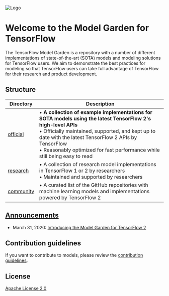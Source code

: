 ![Logo](https://storage.googleapis.com/model_garden_artifacts/TF_Model_Garden.png)

# Welcome to the Model Garden for TensorFlow

The TensorFlow Model Garden is a repository with a number of different implementations of state-of-the-art (SOTA) models and modeling solutions for TensorFlow users. We aim to demonstrate the best practices for modeling so that TensorFlow users can take full advantage of TensorFlow for their research and product development.

## Structure

| Directory | Description |
|-----------|-------------|
| [official](official) | • **A collection of example implementations for SOTA models using the latest TensorFlow 2's high-level APIs**<br />• Officially maintained, supported, and kept up to date with the latest TensorFlow 2 APIs by TensorFlow<br />• Reasonably optimized for fast performance while still being easy to read |
| [research](research) | • A collection of research model implementations in TensorFlow 1 or 2 by researchers<br />• Maintained and supported by researchers |
| [community](community) | • A curated list of the GitHub repositories with machine learning models and implementations powered by TensorFlow 2 |

## [Announcements](https://github.com/tensorflow/models/wiki/Announcements)
* March 31, 2020: [Introducing the Model Garden for TensorFlow 2](https://blog.tensorflow.org/2020/03/introducing-model-garden-for-tensorflow-2.html)

## Contribution guidelines

If you want to contribute to models, please review the [contribution guidelines](CONTRIBUTING.md).

## License

[Apache License 2.0](LICENSE)
